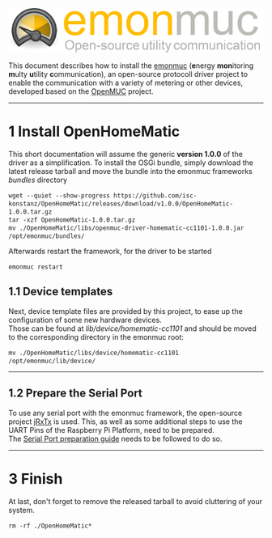 ![emonmuc header](img/emonmuc-logo.png)

This document describes how to install the [emonmuc](https://github.com/isc-konstanz/emonmuc/) (**e**nergy **mon**itoring **m**ulty **u**tility **c**ommunication), an open-source protocoll driver project to enable the communication with a variety of metering or other devices, developed based on the [OpenMUC](https://www.openmuc.org/) project.


---------------

# 1 Install OpenHomeMatic

This short documentation will assume the generic **version 1.0.0** of the driver as a simplification.
To install the OSGi bundle, simply download the latest release tarball and move the bundle into the emonmuc frameworks *bundles* directory

~~~shell
wget --quiet --show-progress https://github.com/isc-konstanz/OpenHomeMatic/releases/download/v1.0.0/OpenHomeMatic-1.0.0.tar.gz
tar -xzf OpenHomeMatic-1.0.0.tar.gz
mv ./OpenHomeMatic/libs/openmuc-driver-homematic-cc1101-1.0.0.jar /opt/emonmuc/bundles/
~~~

Afterwards restart the framework, for the driver to be started

~~~
emonmuc restart
~~~


## 1.1 Device templates

Next, device template files are provided by this project, to ease up the configuration of some new hardware devices.  
Those can be found at *lib/device/homematic-cc1101* and should be moved to the corresponding directory in the emonmuc root:

~~~shell
mv ./OpenHomeMatic/libs/device/homematic-cc1101 /opt/emonmuc/lib/device/
~~~


---------------

## 1.2 Prepare the Serial Port

To use any serial port with the emonmuc framework, the open-source project [jRxTx](https://github.com/openmuc/jrxtx) is used. This, as well as some additional steps to use the UART Pins of the Raspberry Pi Platform, need to be prepared.  
The [Serial Port preparation guide](LinuxSerialPort.md) needs to be followed to do so.



---------------

# 3 Finish

At last, don't forget to remove the released tarball to avoid cluttering of your system.

~~~
rm -rf ./OpenHomeMatic*
~~~
